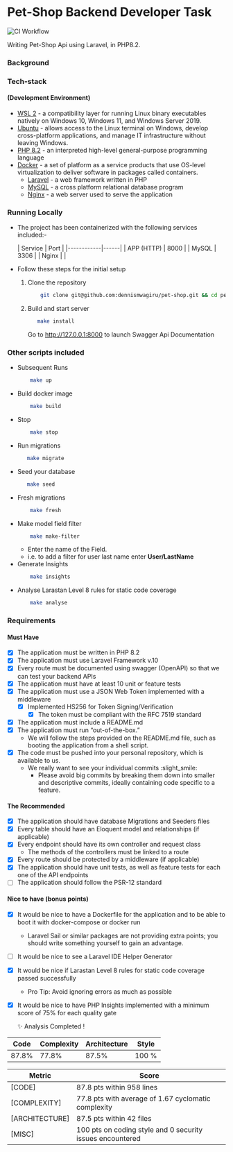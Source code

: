 Pet-Shop Backend Developer Task
==============
![CI Workflow](https://github.com/dennismwagiru/pet-shop/actions/workflows/checks.yml/badge.svg "Workflow Badge")


Writing Pet-Shop Api using Laravel, in PHP8.2.

### Background


### Tech-stack
#### (Development Environment)
* [WSL 2](https://docs.microsoft.com/en-us/windows/wsl/install) - a compatibility layer for running Linux binary executables natively on Windows 10, Windows 11, and Windows Server 2019.
* [Ubuntu](https://ubuntu.com/wsl) - allows access to the Linux terminal on Windows, develop cross-platform applications, and manage IT infrastructure without leaving Windows.
* [PHP 8.2](https://www.php.net/releases/8.2/en.php) - an interpreted high-level general-purpose programming language
* [Docker](https://www.docker.com/) - a set of platform as a service products that use OS-level virtualization to deliver software in packages called containers.
    * [Laravel](https://laravel.com/) - a web framework written in PHP
    * [MySQL](https://www.mysql.com/) - a cross platform relational database program
    * [Nginx](https://www.nginx.com/) - a web server used to serve the application

### Running Locally
* The project has been containerized with the following services included:-

  | Service    | Port |
      |------------|------|
  | APP (HTTP) | 8000 |
  | MySQL      | 3306 |
  | Nginx      |      |

* Follow these steps for the initial setup
    1. Clone the repository
        ````bash
            git clone git@github.com:dennismwagiru/pet-shop.git && cd pet-shop
        ````
    2. Build and start server
        ```bash
           make install
        ```
       Go to <a href="http://127.0.0.1:8000" target="_blank">http://127.0.0.1:8000</a> to launch Swagger Api Documentation

### Other scripts included
* Subsequent Runs
    ````bash
        make up
    ````
* Build docker image
    ````bash
        make build
    ````
* Stop
    ````bash
        make stop
    ````
* Run migrations
    ````bash
       make migrate
    ````
* Seed your database
    ````bash
       make seed
    ````
* Fresh migrations
    ````bash
        make fresh
    ````
* Make model field filter
    ````bash
        make make-filter
    ````
    * Enter the name of the Field.
    * i.e. to add a filter for user last name enter **User/LastName**
* Generate Insights
    ````bash
        make insights
    ````
* Analyse Larastan Level 8 rules for static code coverage
    ````bash
        make analyse
    ````

### Requirements
#### Must Have
- [X] The application must be written in PHP 8.2
- [X] The application must use Laravel Framework v.10
- [X] Every route must be documented using swagger (OpenAPI) so that we can test your backend APIs
- [X] The application must have at least 10 unit or feature tests
- [X] The application must use a JSON Web Token implemented with a middleware
    - [X] Implemented HS256 for Token Signing/Verification
        - [X] The token must be compliant with the RFC 7519 standard

- [X] The application must include a README.md
- [X] The application must run “out-of-the-box.”
    * We will follow the steps provided on the README.md file, such as booting the application from a shell script.
- [X] The code must be pushed into your personal repository, which is available to us.
    * We really want to see your individual commits :slight_smile:
        * Please avoid big commits by breaking them down into smaller and descriptive commits, ideally containing code specific to a feature.

#### The Recommended
- [X] The application should have database Migrations and Seeders files
- [X] Every table should have an Eloquent model and relationships (if applicable)
- [X] Every endpoint should have its own controller and request class
    * The methods of the controllers must be linked to a route
- [X] Every route should be protected by a middleware (if applicable)
- [X] The application should have unit tests, as well as feature tests for each one of the API endpoints
- [ ] The application should follow the PSR-12 standard

#### Nice to have (bonus points)
- [X] It would be nice to have a Dockerfile for the application and to be able to boot it with docker-compose or docker run
    * Laravel Sail or similar packages are not providing extra points; you should write something yourself to gain an advantage.
- [ ] It would be nice to see a Laravel IDE Helper Generator
- [X] It would be nice if Larastan Level 8 rules for static code coverage passed successfully
    * Pro Tip: Avoid ignoring errors as much as possible
- [X] It would be nice to have PHP Insights implemented with a minimum score of 75% for each quality gate

  ✨ Analysis Completed !


|   Code   |    Complexity  |   Architecture    |   Style   |
|----------|----------------|-------------------|-----------|
|   87.8%  |    77.8%       |   87.5%           |   100 %   |  




| Metric         | Score                                                     |
|----------------|-----------------------------------------------------------|
| [CODE]         | 87.8 pts within 958 lines                                 |
| [COMPLEXITY]   | 77.8 pts with average of 1.67 cyclomatic complexity       |
| [ARCHITECTURE] | 87.5 pts within 42 files                                  |
| [MISC]         | 100 pts on coding style and 0 security issues encountered |


